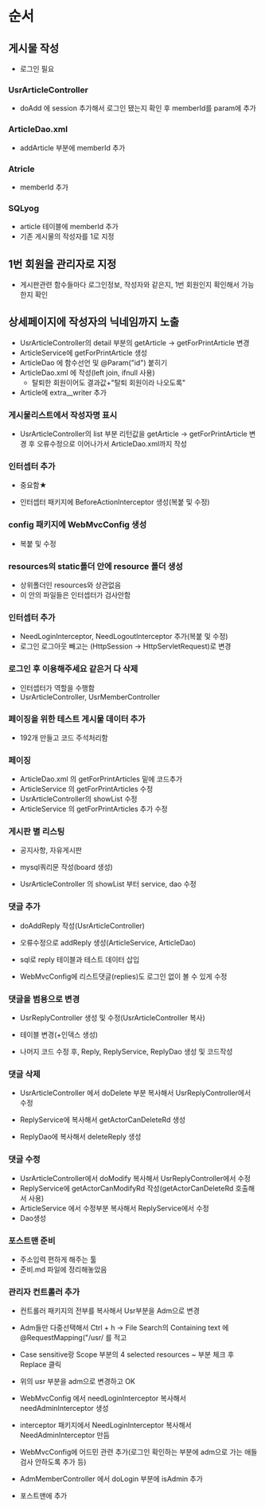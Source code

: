 # 순서

## 게시물 작성

* 로그인 필요

### UsrArticleController

* doAdd 에 session 추가해서 로그인 됐는지 확인 후 memberId를 param에 추가

### ArticleDao.xml

* addArticle 부분에 memberId 추가

### Atricle

* memberId 추가

### SQLyog

* article 테이블에 memberId 추가
* 기존 게시물의 작성자를 1로 지정

## 1번 회원을 관리자로 지정

* 게시판관련 함수들마다 로그인정보, 작성자와 같은지, 1번 회원인지 확인해서 가능한지 확인

## 상세페이지에 작성자의 닉네임까지 노출

* UsrArticleController의 detail 부분의 getArticle -> getForPrintArticle 변경
* ArticleService에 getForPrintArticle 생성
* ArticleDao 에 함수선언 및 @Param("id") 붙히기
* ArticleDao.xml 에 작성(left join, ifnull 사용)
  * 탈퇴한 회원이어도 결과값+"탈퇴 회원이라 나오도록"
* Article에 extra__writer 추가

### 게시물리스트에서 작성자명 표시

* UsrArticleController의 list 부분 리턴값을 getArticle -> getForPrintArticle 변경 후 오류수정으로 이어나가서 ArticleDao.xml까지 작성

### 인터셉터 추가

* 중요함★

* 인터셉터 패키지에 BeforeActionInterceptor 생성(복붙 및 수정)

### config 패키지에 WebMvcConfig 생성

* 복붙 및 수정

### resources의 static폴더 안에 resource 폴더 생성

* 상위폴더인 resources와 상관없음
* 이 안의 파일들은 인터셉터가 검사안함

### 인터셉터 추가

* NeedLoginInterceptor, NeedLogoutInterceptor 추가(복붙 및 수정)
* 로그인 로그아웃 빼고는 (HttpSession -> HttpServletRequest)로 변경

### 로그인 후 이용해주세요 같은거 다 삭제

* 인터셉터가 역할을 수행함
* UsrArticleController, UsrMemberController

### 페이징을 위한 테스트 게시물 데이터 추가

* 192개 만들고 코드 주석처리함

### 페이징

* ArticleDao.xml 의 getForPrintArticles 밑에 코드추가
* ArticleService 의 getForPrintArticles 수정
* UsrArticleController의 showList 수정
* ArticleService 의 getForPrintArticles 추가 수정

### 게시판 별 리스팅

* 공지사항, 자유게시판
* mysql쿼리문 작성(board 생성)

* UsrArticleController 의 showList 부터 service, dao 수정

### 댓글 추가

* doAddReply 작성(UsrArticleController)
* 오류수정으로 addReply 생성(ArticleService, ArticleDao)

* sql로 reply 테이블과 테스트 데이터 삽입

* WebMvcConfig에 리스트댓글(replies)도 로그인 없이 볼 수 있게 수정

### 댓글을 범용으로 변경

* UsrReplyController 생성 및 수정(UsrArticleController 복사)
* 테이블 변경(+인덱스 생성)

* 나머지 코드 수정 후, Reply, ReplyService, ReplyDao 생성 및 코드작성

### 댓글 삭제

* UsrArticleController 에서 doDelete 부분 복사해서 UsrReplyController에서 수정

* ReplyService에 복사해서 getActorCanDeleteRd 생성
* ReplyDao에 복사해서 deleteReply 생성

### 댓글 수정

* UsrArticleController에서 doModify 복사해서 UsrReplyController에서 수정
* ReplyService에 getActorCanModifyRd 작성(getActorCanDeleteRd 호출해서 사용)
* ArticleService 에서 수정부분 복사해서 ReplyService에서 수정
* Dao생성

### 포스트맨 준비

* 주소입력 편하게 해주는 툴
* 준비.md 파일에 정리해놓았음

### 관리자 컨트롤러 추가

* 컨트롤러 패키지의 전부를 복사해서 Usr부분을 Adm으로 변경

* Adm들만 다중선택해서 Ctrl + h -> File Search의 Containing text 에 @RequestMapping("/usr/ 를 적고
* Case sensitive랑 Scope 부분의 4 selected resources ~ 부분 체크 후 Replace 클릭
* 위의 usr 부분을 adm으로 변경하고 OK

* WebMvcConfig 에서 needLoginInterceptor 복사해서 needAdminInterceptor 생성

* interceptor 패키지에서 NeedLoginInterceptor 복사해서 NeedAdminInterceptor 만듬
* WebMvcConfig에 어드민 관련 추가(로그인 확인하는 부분에 adm으로 가는 애들 검사 안하도록 추가 등)

* AdmMemberController 에서 doLogin 부분에 isAdmin 추가
* 포스트맨에 추가
